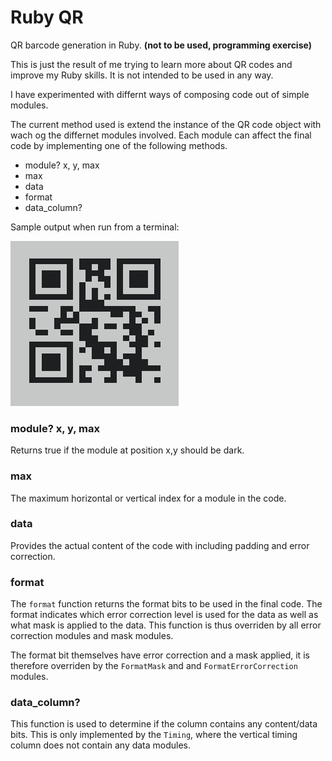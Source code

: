 Ruby QR
=======

QR barcode generation in Ruby. __(not to be used, programming exercise)__

This is just the result of me trying to learn more about QR codes and improve my Ruby skills. It is not intended to be used in any way.

I have experimented with differnt ways of composing code out of simple modules.

The current method used is extend the instance of the QR code object with wach og the differnet modules involved. Each module can affect the final code by implementing one of the following methods.
 * module? x, y, max
 * max
 * data
 * format
 * data_column?

Sample output when run from a terminal:

![Sample](http://github.com/trevorpower/ruby-qr/raw/master/sample.png)

### module? x, y, max
Returns true if the module at position x,y should be dark.

### max
The maximum horizontal or vertical index for a module in the code.

### data
Provides the actual content of the code with including padding and error correction.

### format
The `format` function returns the format bits to be used in the final code. The format indicates which error correction level is used for the data as well as what mask is applied to the data. This function is thus overriden by all error correction modules and mask modules.

The format bit themselves have error correction and a mask applied, it is therefore overriden by the `FormatMask` and and `FormatErrorCorrection` modules. 

### data_column?
This function is used to determine if the column contains any content/data bits. This is only implemented by the `Timing`, where the vertical timing column does not contain any data modules.

